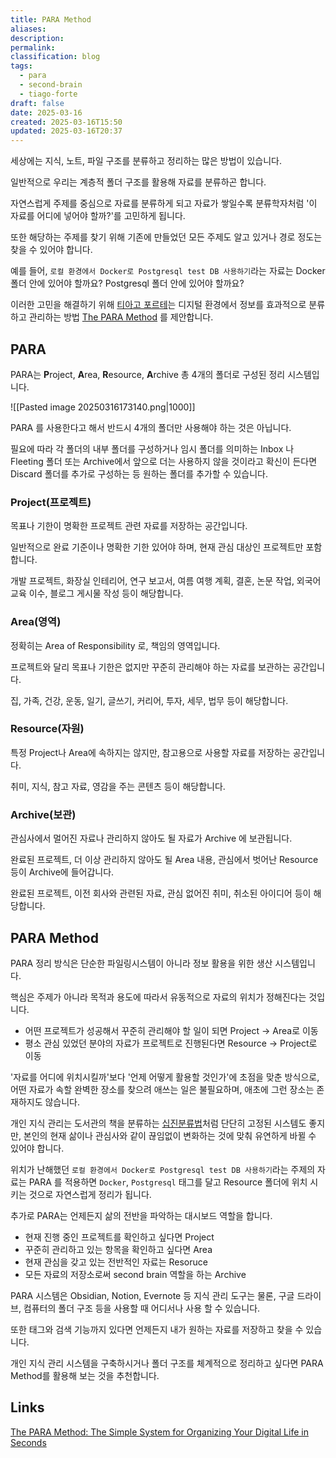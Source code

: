 ```yaml
---
title: PARA Method
aliases: 
description: 
permalink: 
classification: blog
tags:
  - para
  - second-brain
  - tiago-forte
draft: false
date: 2025-03-16
created: 2025-03-16T15:50
updated: 2025-03-16T20:37
---
```


세상에는 지식, 노트, 파일 구조를 분류하고 정리하는 많은 방법이 있습니다.

일반적으로 우리는 계층적 폴더 구조를 활용해 자료를 분류하곤 합니다.

자연스럽게 주제를 중심으로 자료를 분류하게 되고 자료가 쌓일수록 분류학자처럼 '이 자료를 어디에 넣어야 할까?'를 고민하게 됩니다.

또한 해당하는 주제를 찾기 위해 기존에 만들었던 모든 주제도 알고 있거나 경로 정도는 찾을 수 있어야 합니다.

예를 들어, `로컬 환경에서 Docker로 Postgresql test DB 사용하기`라는 자료는 Docker 폴더 안에 있어야 할까요? Postgresql 폴더 안에 있어야 할까요?

이러한 고민을 해결하기 위해 [티아고 포르테](https://fortelabs.com/)는 디지털 환경에서 정보를 효과적으로 분류하고 관리하는 방법 [The PARA Method](https://fortelabs.com/blog/para/) 를 제안합니다.

## PARA

PARA는 **P**roject, **A**rea, **R**esource, **A**rchive 총 4개의 폴더로 구성된 정리 시스템입니다.

![[Pasted image 20250316173140.png|1000]]

PARA 를 사용한다고 해서 반드시 4개의 폴더만 사용해야 하는 것은 아닙니다.

필요에 따라 각 폴더의 내부 폴더를 구성하거나 임시 폴더를 의미하는 Inbox 나 Fleeting 폴더 또는 Archive에서 앞으로 더는 사용하지 않을 것이라고 확신이 든다면 Discard 폴더를 추가로 구성하는 등 원하는 폴더를 추가할 수 있습니다.

### Project(프로젝트)

목표나 기한이 명확한 프로젝트 관련 자료를 저장하는 공간입니다.

일반적으로 완료 기준이나 명확한 기한 있어야 하며, 현재 관심 대상인 프로젝트만 포함합니다.

개발 프로젝트, 화장실 인테리어, 연구 보고서, 여름 여행 계획, 결혼, 논문 작업, 외국어 교육 이수, 블로그 게시물 작성 등이 해당합니다.

### Area(영역)

정확히는 Area of Responsibility 로, 책임의 영역입니다.

프로젝트와 달리 목표나 기한은 없지만 꾸준히 관리해야 하는 자료를 보관하는 공간입니다.

집, 가족, 건강, 운동, 일기, 글쓰기, 커리어, 투자, 세무, 법무 등이 해당합니다.

### Resource(자원)

특정 Project나 Area에 속하지는 않지만, 참고용으로 사용할 자료를 저장하는 공간입니다.

취미, 지식, 참고 자료, 영감을 주는 콘텐츠 등이 해당합니다.

### Archive(보관)

관심사에서 멀어진 자료나 관리하지 않아도 될 자료가 Archive 에 보관됩니다.

완료된 프로젝트, 더 이상 관리하지 않아도 될 Area 내용, 관심에서 벗어난 Resource 등이 Archive에 들어갑니다.

완료된 프로젝트, 이전 회사와 관련된 자료, 관심 없어진 취미, 취소된 아이디어 등이 해당합니다.

## PARA Method

PARA 정리 방식은 단순한 파일링시스템이 아니라 정보 활용을 위한 생산 시스템입니다.

핵심은 주제가 아니라 목적과 용도에 따라서 유동적으로 자료의 위치가 정해진다는 것입니다.
- 어떤 프로젝트가 성공해서 꾸준히 관리해야 할 일이 되면 Project -> Area로 이동
- 평소 관심 있었던 분야의 자료가 프로젝트로 진행된다면 Resource -> Project로 이동

'자료를 어디에 위치시킬까'보다 '언제 어떻게 활용할 것인가'에 초점을 맞춘 방식으로, 어떤 자료가 속할 완벽한 장소를 찾으려 애쓰는 일은 불필요하며, 애초에 그런 장소는 존재하지도 않습니다.

개인 지식 관리는 도서관의 책을 분류하는 [십진분류법](https://ko.wikipedia.org/wiki/%EB%93%80%EC%9D%B4_%EC%8B%AD%EC%A7%84%EB%B6%84%EB%A5%98%EB%B2%95)처럼 단단히 고정된 시스템도 좋지만, 본인의 현재 삶이나 관심사와 같이 끊임없이 변화하는 것에 맞춰 유연하게 바뀔 수 있어야 합니다.

위치가 난해했던 `로컬 환경에서 Docker로 Postgresql test DB 사용하기`라는 주제의 자료는 PARA 를 적용하면 `Docker`, `Postgresql` 태그를 달고 Resource 폴더에 위치 시키는 것으로 자연스럽게 정리가 됩니다.

추가로 PARA는 언제든지 삶의 전반을 파악하는 대시보드 역할을 합니다.
- 현재 진행 중인 프로젝트를 확인하고 싶다면 Project
- 꾸준히 관리하고 있는 항목을 확인하고 싶다면 Area
- 현재 관심을 갖고 있는 전반적인 자료는 Resoruce
- 모든 자료의 저장소로써 second brain 역할을 하는 Archive

PARA 시스템은 Obsidian, Notion, Evernote 등 지식 관리 도구는 물론, 구글 드라이브, 컴퓨터의 폴더 구조 등을 사용할 때 어디서나 사용 할 수 있습니다.

또한 태그와 검색 기능까지 있다면 언제든지 내가 원하는 자료를 저장하고 찾을 수 있습니다.

개인 지식 관리 시스템을 구축하시거나 폴더 구조를 체계적으로 정리하고 싶다면 PARA Method를 활용해 보는 것을 추천합니다.

## Links

[The PARA Method: The Simple System for Organizing Your Digital Life in Seconds](https://fortelabs.com/blog/para/)
